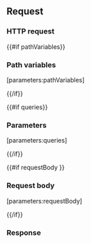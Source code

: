 ## Request

### HTTP request

{{#if pathVariables}}

### Path variables
[parameters:pathVariables]

{{/if}}

{{#if queries}}

### Parameters
[parameters:queries]

{{/if}}

{{#if requestBody }}

### Request body
[parameters:requestBody]

{{/if}}

### Response